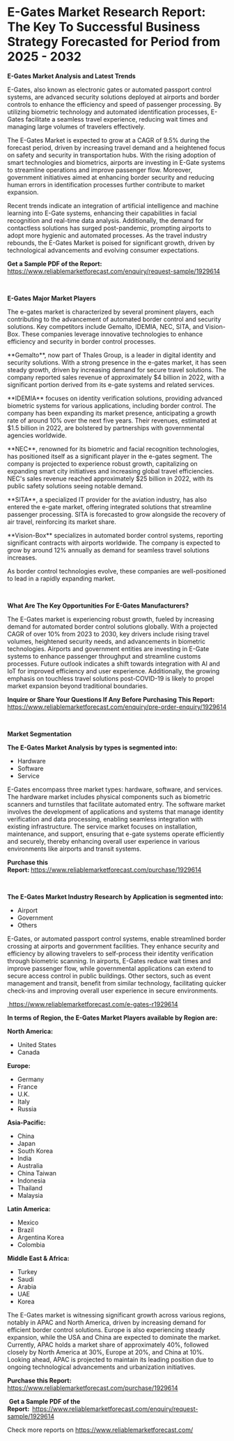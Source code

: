 <p><h1>E-Gates Market Research Report: The Key To Successful Business Strategy Forecasted for Period from 2025 - 2032</h1></p><p><strong>E-Gates Market Analysis and Latest Trends</strong></p>
<p><p>E-Gates, also known as electronic gates or automated passport control systems, are advanced security solutions deployed at airports and border controls to enhance the efficiency and speed of passenger processing. By utilizing biometric technology and automated identification processes, E-Gates facilitate a seamless travel experience, reducing wait times and managing large volumes of travelers effectively.</p><p>The E-Gates Market is expected to grow at a CAGR of 9.5% during the forecast period, driven by increasing travel demand and a heightened focus on safety and security in transportation hubs. With the rising adoption of smart technologies and biometrics, airports are investing in E-Gate systems to streamline operations and improve passenger flow. Moreover, government initiatives aimed at enhancing border security and reducing human errors in identification processes further contribute to market expansion.</p><p>Recent trends indicate an integration of artificial intelligence and machine learning into E-Gate systems, enhancing their capabilities in facial recognition and real-time data analysis. Additionally, the demand for contactless solutions has surged post-pandemic, prompting airports to adopt more hygienic and automated processes. As the travel industry rebounds, the E-Gates Market is poised for significant growth, driven by technological advancements and evolving consumer expectations.</p></p>
<p><strong>Get a Sample PDF of the Report:&nbsp;</strong> <a href="https://www.reliablemarketforecast.com/enquiry/request-sample/1929614?utm_campaign=1130&utm_medium=2&utm_source=Github&utm_content=ia&utm_term=16012025&utm_id=e-gates">https://www.reliablemarketforecast.com/enquiry/request-sample/1929614</a></p>
<p>&nbsp;</p>
<p><strong>E-Gates Major Market Players</strong></p>
<p><p>The e-gates market is characterized by several prominent players, each contributing to the advancement of automated border control and security solutions. Key competitors include Gemalto, IDEMIA, NEC, SITA, and Vision-Box. These companies leverage innovative technologies to enhance efficiency and security in border control processes.</p><p>**Gemalto**, now part of Thales Group, is a leader in digital identity and security solutions. With a strong presence in the e-gates market, it has seen steady growth, driven by increasing demand for secure travel solutions. The company reported sales revenue of approximately $4 billion in 2022, with a significant portion derived from its e-gate systems and related services.</p><p>**IDEMIA** focuses on identity verification solutions, providing advanced biometric systems for various applications, including border control. The company has been expanding its market presence, anticipating a growth rate of around 10% over the next five years. Their revenues, estimated at $1.5 billion in 2022, are bolstered by partnerships with governmental agencies worldwide.</p><p>**NEC**, renowned for its biometric and facial recognition technologies, has positioned itself as a significant player in the e-gates segment. The company is projected to experience robust growth, capitalizing on expanding smart city initiatives and increasing global travel efficiencies. NEC's sales revenue reached approximately $25 billion in 2022, with its public safety solutions seeing notable demand.</p><p>**SITA**, a specialized IT provider for the aviation industry, has also entered the e-gate market, offering integrated solutions that streamline passenger processing. SITA is forecasted to grow alongside the recovery of air travel, reinforcing its market share.</p><p>**Vision-Box** specializes in automated border control systems, reporting significant contracts with airports worldwide. The company is expected to grow by around 12% annually as demand for seamless travel solutions increases.</p><p>As border control technologies evolve, these companies are well-positioned to lead in a rapidly expanding market.</p></p>
<p>&nbsp;</p>
<p><strong>What Are The Key Opportunities For E-Gates Manufacturers?</strong></p>
<p><p>The E-Gates market is experiencing robust growth, fueled by increasing demand for automated border control solutions globally. With a projected CAGR of over 10% from 2023 to 2030, key drivers include rising travel volumes, heightened security needs, and advancements in biometric technologies. Airports and government entities are investing in E-Gate systems to enhance passenger throughput and streamline customs processes. Future outlook indicates a shift towards integration with AI and IoT for improved efficiency and user experience. Additionally, the growing emphasis on touchless travel solutions post-COVID-19 is likely to propel market expansion beyond traditional boundaries.</p></p>
<p><strong>Inquire or Share Your Questions If Any Before Purchasing This Report:</strong> <a href="https://www.reliablemarketforecast.com/enquiry/pre-order-enquiry/1929614?utm_campaign=1130&utm_medium=2&utm_source=Github&utm_content=ia&utm_term=16012025&utm_id=e-gates">https://www.reliablemarketforecast.com/enquiry/pre-order-enquiry/1929614</a></p>
<p>&nbsp;</p>
<p><strong>Market Segmentation</strong></p>
<p><strong>The E-Gates Market Analysis by types is segmented into:</strong></p>
<p><ul><li>Hardware</li><li>Software</li><li>Service</li></ul></p>
<p><p>E-Gates encompass three market types: hardware, software, and services. The hardware market includes physical components such as biometric scanners and turnstiles that facilitate automated entry. The software market involves the development of applications and systems that manage identity verification and data processing, enabling seamless integration with existing infrastructure. The service market focuses on installation, maintenance, and support, ensuring that e-gate systems operate efficiently and securely, thereby enhancing overall user experience in various environments like airports and transit systems.</p></p>
<p><strong>Purchase this Report:&nbsp;</strong><a href="https://www.reliablemarketforecast.com/purchase/1929614?utm_campaign=1130&utm_medium=2&utm_source=Github&utm_content=ia&utm_term=16012025&utm_id=e-gates">https://www.reliablemarketforecast.com/purchase/1929614</a></p>
<p>&nbsp;</p>
<p><strong>The E-Gates Market Industry Research by Application is segmented into:</strong></p>
<p><ul><li>Airport</li><li>Government</li><li>Others</li></ul></p>
<p><p>E-Gates, or automated passport control systems, enable streamlined border crossing at airports and government facilities. They enhance security and efficiency by allowing travelers to self-process their identity verification through biometric scanning. In airports, E-Gates reduce wait times and improve passenger flow, while governmental applications can extend to secure access control in public buildings. Other sectors, such as event management and transit, benefit from similar technology, facilitating quicker check-ins and improving overall user experience in secure environments.</p></p>
<p><a href="https://www.reliablemarketforecast.com/e-gates-r1929614?utm_campaign=1130&utm_medium=2&utm_source=Github&utm_content=ia&utm_term=16012025&utm_id=e-gates">&nbsp;https://www.reliablemarketforecast.com/e-gates-r1929614</a></p>
<p><strong>In terms of Region, the E-Gates Market Players available by Region are:</strong></p>
<p>
    <p> <strong> North America: </strong>
        <ul>
            <li>United States</li>
            <li>Canada</li>
        </ul>
        </p> 
    <p> <strong> Europe: </strong>
        <ul>
            <li>Germany</li>
            <li>France</li>
            <li>U.K.</li>
            <li>Italy</li>
            <li>Russia</li>
        </ul>
        </p> 
    <p> <strong> Asia-Pacific: </strong>
        <ul>
            <li>China</li>
            <li>Japan</li>
            <li>South Korea</li>
            <li>India</li>
            <li>Australia</li>
            <li>China Taiwan</li>
            <li>Indonesia</li>
            <li>Thailand</li>
            <li>Malaysia</li>
        </ul>
        </p> 
    <p> <strong> Latin America: </strong>
        <ul>
            <li>Mexico</li>
            <li>Brazil</li>
            <li>Argentina Korea</li>
            <li>Colombia</li>
        </ul>
        </p> 
    <p> <strong> Middle East & Africa: </strong>
        <ul>
            <li>Turkey</li>
            <li>Saudi</li>
            <li>Arabia</li>
            <li>UAE</li>
            <li>Korea</li>
        </ul>
    </p>
    </p>
<p><p>The E-Gates market is witnessing significant growth across various regions, notably in APAC and North America, driven by increasing demand for efficient border control solutions. Europe is also experiencing steady expansion, while the USA and China are expected to dominate the market. Currently, APAC holds a market share of approximately 40%, followed closely by North America at 30%, Europe at 20%, and China at 10%. Looking ahead, APAC is projected to maintain its leading position due to ongoing technological advancements and urbanization initiatives.</p></p>
<p><strong>Purchase this Report: </strong><a href="https://www.reliablemarketforecast.com/purchase/1929614?utm_campaign=1130&utm_medium=2&utm_source=Github&utm_content=ia&utm_term=16012025&utm_id=e-gates">https://www.reliablemarketforecast.com/purchase/1929614</a></p>
<p>&nbsp;<strong>Get a Sample PDF of the Report:&nbsp;&nbsp;</strong><a href="https://www.reliablemarketforecast.com/enquiry/request-sample/1929614?utm_campaign=1130&utm_medium=2&utm_source=Github&utm_content=ia&utm_term=16012025&utm_id=e-gates">https://www.reliablemarketforecast.com/enquiry/request-sample/1929614</a></p>
<p><strong></strong></p>
<p>Check more reports on <a href="https://www.reliablemarketforecast.com/?utm_campaign=1130&utm_medium=2&utm_source=Github&utm_content=ia&utm_term=16012025&utm_id=e-gates">https://www.reliablemarketforecast.com/</a></p>